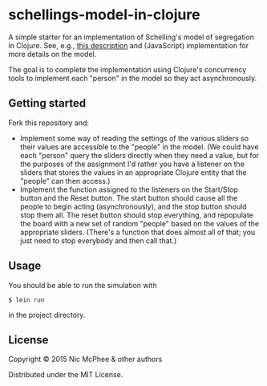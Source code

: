# schellings-model-in-clojure

A simple starter for an implementation of Schelling's model of segregation in Clojure. See, e.g., [this description](http://nifty.stanford.edu/2014/mccown-schelling-model-segregation/) and (JavaScript) implementation for more details on the model.

The goal is to complete the implementation using Clojure's concurrency tools to implement each "person" in the model so they act asynchronously.

## Getting started

Fork this repository and:

 - Implement some way of reading the settings of the various sliders so their values are accessible to the "people" in the model. (We could have each "person" query the sliders directly when they need a value, but for the purposes of the assignment I'd rather you have a listener on the sliders that stores the values in an appropriate Clojure entity that the "people" can then access.)
 - Implement the function assigned to the listeners on the Start/Stop button and the Reset button. The start button should cause all the people to begin acting (asynchronously), and the stop button should stop them all. The reset button should stop everything, and repopulate the board with a new set of random "people" based on the values of the appropriate sliders. (There's a function that does almost all of that; you just need to stop everybody and then call that.)

## Usage

You should be able to run the simulation with

    $ lein run

in the project directory.

## License

Copyright © 2015 Nic McPhee & other authors

Distributed under the MIT License.
